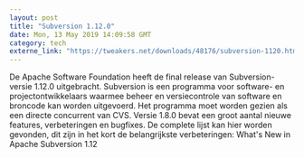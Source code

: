 ```yaml
---
layout: post
title: "Subversion 1.12.0"
date: Mon, 13 May 2019 14:09:58 GMT
category: tech
externe_link: "https://tweakers.net/downloads/48176/subversion-1120.html"
---
```


De Apache Software Foundation heeft de final release van Subversion-versie 1.12.0 uitgebracht. Subversion is een programma voor software- en projectontwikkelaars waarmee beheer en versiecontrole van software en broncode kan worden uitgevoerd. Het programma moet worden gezien als een directe concurrent van CVS. Versie 1.8.0 bevat een groot aantal nieuwe features, verbeteringen en bugfixes. De complete lijst kan hier worden gevonden, dit zijn in het kort de belangrijkste verbeteringen: What's New in Apache Subversion 1.12<img src="http://feeds.feedburner.com/~r/tweakers/mixed/~4/b45fxyotJDk" height="1" width="1" alt=""/>
